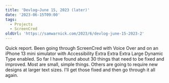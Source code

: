 ```yaml
---
title: 'Devlog—June 15, 2023 (later)'
date: '2023-06-15T09:00'
tags:
  - Projects
  - ScreenCred
oldUrl: 'https://samwarnick.com/2023/6/devlog-june-15-2023-2'
---
```


Quick report. Been going through ScreenCred with Voice Over and on an iPhone 13 mini simulator with Accessibility Extra Extra Extra Large Dynamic Type enabled. So far I have found about 30 things that need to be fixed and improved. Most are small, simple things. Others are going to require new designs at larger text sizes. I'll get those fixed and then go through it all again.
